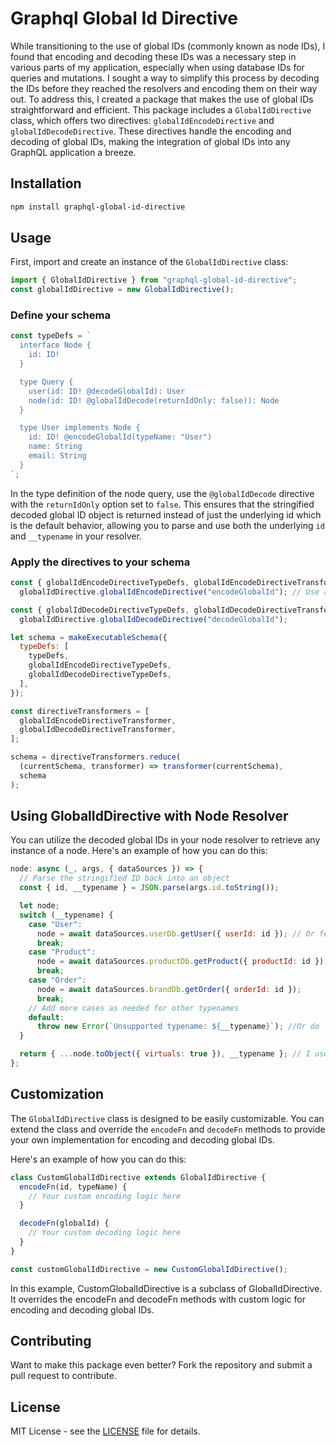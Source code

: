 # Graphql Global Id Directive

While transitioning to the use of global IDs (commonly known as node IDs), I found that encoding and decoding these IDs was a necessary step in various parts of my application, especially when using database IDs for queries and mutations. I sought a way to simplify this process by decoding the IDs before they reached the resolvers and encoding them on their way out. To address this, I created a package that makes the use of global IDs straightforward and efficient. This package includes a `GlobalIdDirective` class, which offers two directives: `globalIdEncodeDirective` and `globalIdDecodeDirective`. These directives handle the encoding and decoding of global IDs, making the integration of global IDs into any GraphQL application a breeze.

## Installation

```bash
npm install graphql-global-id-directive
```

## Usage

First, import and create an instance of the `GlobalIdDirective` class:

```JavaScript
import { GlobalIdDirective } from "graphql-global-id-directive";
const globalIdDirective = new GlobalIdDirective();
```

### Define your schema

```js
const typeDefs = `
  interface Node {
    id: ID!
  }

  type Query {
    user(id: ID! @decodeGlobalId): User
    node(id: ID! @globalIdDecode(returnIdOnly: false)): Node
  }

  type User implements Node {
    id: ID! @encodeGlobalId(typeName: "User")
    name: String
    email: String
  }
`;
```

In the type definition of the node query, use the `@globalIdDecode` directive with the `returnIdOnly` option set to `false`. This ensures that the stringified decoded global ID object is returned instead of just the underlying id which is the default behavior, allowing you to parse and use both the underlying `id` and `__typename` in your resolver.

### Apply the directives to your schema

```js
const { globalIdEncodeDirectiveTypeDefs, globalIdEncodeDirectiveTransformer } =
  globalIdDirective.globalIdEncodeDirective("encodeGlobalId"); // Use any name of your choice but avoid collisions with other directive names

const { globalIdDecodeDirectiveTypeDefs, globalIdDecodeDirectiveTransformer } =
  globalIdDirective.globalIdDecodeDirective("decodeGlobalId");

let schema = makeExecutableSchema({
  typeDefs: [
    typeDefs,
    globalIdEncodeDirectiveTypeDefs,
    globalIdDecodeDirectiveTypeDefs,
  ],
});

const directiveTransformers = [
  globalIdEncodeDirectiveTransformer,
  globalIdDecodeDirectiveTransformer,
];

schema = directiveTransformers.reduce(
  (currentSchema, transformer) => transformer(currentSchema),
  schema
);
```

## Using GlobalIdDirective with Node Resolver

You can utilize the decoded global IDs in your node resolver to retrieve any instance of a node. Here's an example of how you can do this:

```javascript
node: async (_, args, { dataSources }) => {
  // Parse the stringified ID back into an object
  const { id, __typename } = JSON.parse(args.id.toString());

  let node;
  switch (__typename) {
    case "User":
      node = await dataSources.userDb.getUser({ userId: id }); // Or fetch the user directly with the model. EG: UserModel.findById(id)
      break;
    case "Product":
      node = await dataSources.productDb.getProduct({ productId: id });
      break;
    case "Order":
      node = await dataSources.brandDb.getOrder({ orderId: id });
      break;
    // Add more cases as needed for other typenames
    default:
      throw new Error(`Unsupported typename: ${__typename}`); //Or do  perform another action
  }

  return { ...node.toObject({ virtuals: true }), __typename }; // I used a Mongoose document for this example
};
```

## Customization

The `GlobalIdDirective` class is designed to be easily customizable. You can extend the class and override the `encodeFn` and `decodeFn` methods to provide your own implementation for encoding and decoding global IDs.

Here's an example of how you can do this:

```javascript
class CustomGlobalIdDirective extends GlobalIdDirective {
  encodeFn(id, typeName) {
    // Your custom encoding logic here
  }

  decodeFn(globalId) {
    // Your custom decoding logic here
  }
}

const customGlobalIdDirective = new CustomGlobalIdDirective();
```

In this example, CustomGlobalIdDirective is a subclass of GlobalIdDirective. It overrides the encodeFn and decodeFn methods with custom logic for encoding and decoding global IDs.

## Contributing

Want to make this package even better? Fork the repository and submit a pull request to contribute.

## License

MIT License - see the [LICENSE](LICENSE) file for details.
